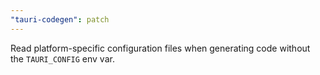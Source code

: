 ```yaml
---
"tauri-codegen": patch
---
```


Read platform-specific configuration files when generating code without the `TAURI_CONFIG` env var.
